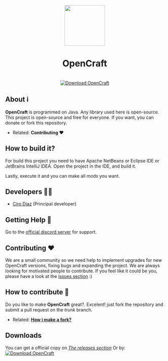 <div align="center">
	<img src="https://github.com/OpenCraftMC/Java-Edition/blob/trunk/.github/assets/images/icon.png?raw=true" alt="" height="128" width="128" />
	<h1>OpenCraft</h1>
	<br>
	<a href="https://sourceforge.net/projects/opencraftmc/files/latest/download"><img alt="Download OpenCraft" src="https://img.shields.io/sourceforge/dt/opencraftmc.svg" ></a>
</div>

## About ℹ️
**OpenCraft** is programmed on Java.
Any library used here is open-source. This project is open-source and free for everyone. If you want, you can donate or fork this repository.

- Related: **Contributing ❤️**

## How to build it?
For build this project you need to have Apache NetBeans or Eclipse IDE or JetBrains IntelliJ IDEA.
Open the project in the IDE, and build it.

Lastly, execute it and you can make all mods you want.

## Developers 👷‍♂️
- [Ciro Diaz](https://github.com/CiroZDP/) (Principal developer)

## Getting Help 🙋
Go to the [official discord server](https://discord.gg/wrjEBqNRq9) for support.

## Contributing ❤️
We are a small community so we need help to implement upgrades for new OpenCraft versions, fixing bugs and expanding the project.
We are always looking for motivated people to contribute. If you feel like it could be you,
please have a look at the [issues section](https://github.com/OpenCraftMC/Java-Edition/issues) :)

## How to contribute 📝
Do you like to make **OpenCraft** great?. Excelent! just fork the repository and submit a pull request on the *trunk* branch.

- Related: [**How i make a fork?**](https://docs.github.com/articles/fork-a-repo)

## Downloads
You can get a official copy on [*The releases section*](https://github.com/OpenCraftMC/Java-Edition/releases/latest)
Or by:
[![Download OpenCraft](https://a.fsdn.com/con/app/sf-download-button)](https://sourceforge.net/projects/opencraftmc/files/latest/download)
